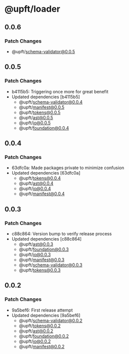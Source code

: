 # @upft/loader

## 0.0.6

### Patch Changes

- @upft/schema-validator@0.0.5

## 0.0.5

### Patch Changes

- b4115b5: Triggering once more for great benefit
- Updated dependencies [b4115b5]
  - @upft/schema-validator@0.0.4
  - @upft/manifest@0.0.5
  - @upft/tokens@0.0.5
  - @upft/ast@0.0.5
  - @upft/io@0.0.5
  - @upft/foundation@0.0.4

## 0.0.4

### Patch Changes

- 63dfc0a: Made packages private to minimize confusion
- Updated dependencies [63dfc0a]
  - @upft/tokens@0.0.4
  - @upft/ast@0.0.4
  - @upft/io@0.0.4
  - @upft/manifest@0.0.4

## 0.0.3

### Patch Changes

- c88c864: Version bump to verify release process
- Updated dependencies [c88c864]
  - @upft/ast@0.0.3
  - @upft/foundation@0.0.3
  - @upft/io@0.0.3
  - @upft/manifest@0.0.3
  - @upft/schema-validator@0.0.3
  - @upft/tokens@0.0.3

## 0.0.2

### Patch Changes

- 9a5bef6: First release attempt
- Updated dependencies [9a5bef6]
  - @upft/schema-validator@0.0.2
  - @upft/tokens@0.0.2
  - @upft/ast@0.0.2
  - @upft/foundation@0.0.2
  - @upft/io@0.0.2
  - @upft/manifest@0.0.2
